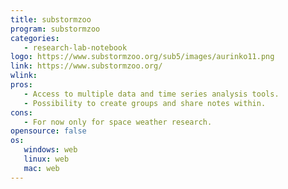 ```yaml
---
title: substormzoo
program: substormzoo
categories:
   - research-lab-notebook
logo: https://www.substormzoo.org/sub5/images/aurinko11.png
link: https://www.substormzoo.org/
wlink:
pros:
   - Access to multiple data and time series analysis tools.
   - Possibility to create groups and share notes within.
cons:
   - For now only for space weather research.
opensource: false
os:
   windows: web
   linux: web
   mac: web
---
```


